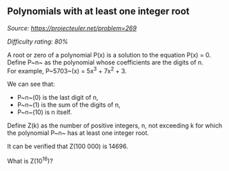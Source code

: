 Polynomials with at least one integer root
------------------------------------------

*Source: https://projecteuler.net/problem=269*


*Difficulty rating: 80%*

A root or zero of a polynomial P(x) is a solution to the equation P(x) =
0.\
 Define P~n~ as the polynomial whose coefficients are the digits of n.\
 For example, P~5703~(x) = 5x<sup>3</sup> + 7x<sup>2</sup> + 3.

We can see that:

-   P~n~(0) is the last digit of n,
-   P~n~(1) is the sum of the digits of n,
-   P~n~(10) is n itself.

Define Z(k) as the number of positive integers, n, not exceeding k for
which the polynomial P~n~ has at least one integer root.

It can be verified that Z(100 000) is 14696.

What is Z(10<sup>16</sup>)?
